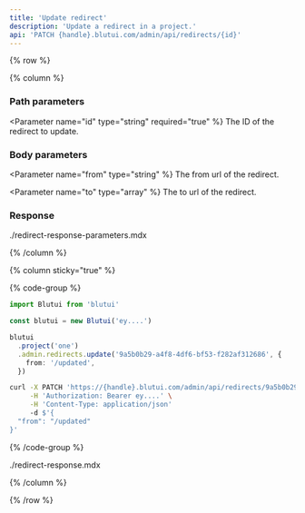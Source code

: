 ```yaml
---
title: 'Update redirect'
description: 'Update a redirect in a project.'
api: 'PATCH {handle}.blutui.com/admin/api/redirects/{id}'
---
```


{% row %}

{% column %}

### Path parameters

<Parameter name="id" type="string" required="true" %}
The ID of the redirect to update.
</Parameter>

### Body parameters

<Parameter name="from" type="string" %}
The from url of the redirect.
</Parameter>

<Parameter name="to" type="array" %}
The to url of the redirect.
</Parameter>

### Response

<include>./redirect-response-parameters.mdx</include>

{% /column %}

{% column sticky="true" %}

{% code-group %}

```ts {% process=false filename="Node.js" %}
import Blutui from 'blutui'

const blutui = new Blutui('ey....')

blutui
  .project('one')
  .admin.redirects.update('9a5b0b29-a4f8-4df6-bf53-f282af312686', {
    from: '/updated',
  })
```

```bash {% process=false filename="cURL" %}
curl -X PATCH 'https://{handle}.blutui.com/admin/api/redirects/9a5b0b29-a4f8-4df6-bf53-f282af312686' \
     -H 'Authorization: Bearer ey....' \
     -H 'Content-Type: application/json'
     -d $'{
  "from": "/updated"
}'
```

{% /code-group %}

<include>./redirect-response.mdx</include>

{% /column %}

{% /row %}
